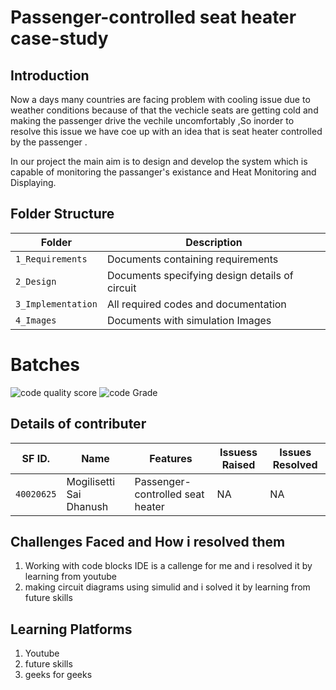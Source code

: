 # Passenger-controlled seat heater case-study

## Introduction
   
Now a days many countries are facing problem with cooling issue due to weather conditions because of that the vechicle seats are getting cold and making the passenger drive the vechile uncomfortably ,So inorder to resolve this issue we have coe up with an idea that is seat heater controlled by the passenger  .

In our project the main aim is to design and develop the system which is capable of monitoring the passanger's existance and Heat Monitoring
and Displaying.




## Folder Structure
Folder             | Description
-------------------| -----------------------------------------
`1_Requirements`   | Documents containing requirements 
`2_Design`         | Documents specifying design details of circuit
`3_Implementation` | All required codes and documentation
`4_Images`         | Documents with simulation Images

# Batches
![code quality score](https://www.code-inspector.com/project/28800/score/svg) 
![code Grade](https://www.code-inspector.com/project/28800/status/svg) 

## Details of contributer

SF ID. |  Name   |    Features    |  Issuess Raised |     Issues Resolved
-------|---------|----------------|----------------|---------------|
`40020625` | Mogilisetti Sai Dhanush  | Passenger-controlled seat heater   |  NA    |  NA   

## Challenges Faced and How i resolved them

1. Working with code blocks IDE is a callenge for me and i resolved it by learning from youtube
2. making circuit diagrams using simulid and i solved it by learning from future skills

## Learning Platforms
1. Youtube
2. future skills
3. geeks for geeks


